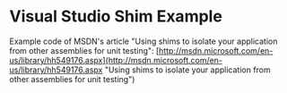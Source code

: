# Visual Studio Shim Example

Example code of MSDN's article "Using shims to isolate your application from other assemblies for unit testing":
[http://msdn.microsoft.com/en-us/library/hh549176.aspx](http://msdn.microsoft.com/en-us/library/hh549176.aspx "Using shims to isolate your application from other assemblies for unit testing")